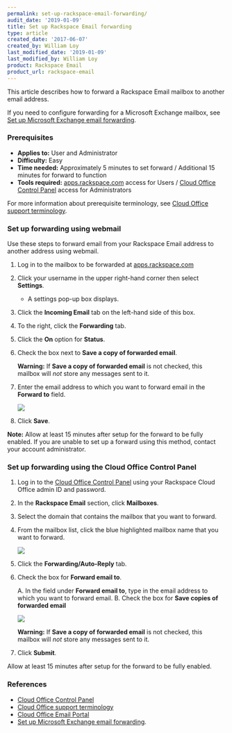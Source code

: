 ```yaml
---
permalink: set-up-rackspace-email-forwarding/
audit_date: '2019-01-09'
title: Set up Rackspace Email forwarding
type: article
created_date: '2017-06-07'
created_by: William Loy
last_modified_date: '2019-01-09'
last_modified_by: William Loy
product: Rackspace Email
product_url: rackspace-email
---
```


This article describes how to forward a Rackspace Email mailbox to another email address.

If you need to configure forwarding for a Microsoft Exchange mailbox, see [Set up Microsoft Exchange email forwarding](/how-to/set-up-microsoft-exchange-email-forwarding/).

### Prerequisites

- **Applies to:** User and Administrator
- **Difficulty:** Easy
- **Time needed:** Approximately 5 minutes to set forward / Additional 15 minutes for forward to function
- **Tools required:** [apps.rackspace.com](https://apps.rackspace.com/index.php) access for Users / [Cloud Office Control Panel](https://cp.rackspace.com) access for Administrators

For more information about prerequisite terminology, see [Cloud Office support terminology](/how-to/cloud-office-support-terminology).

### Set up forwarding using webmail

Use these steps to forward email from your Rackspace Email address to another address using webmail.

1. Log in to the mailbox to be forwarded at [apps.rackspace.com](https://apps.rackspace.com/index.php)
2. Click your username in the upper right-hand corner then select **Settings**.

   - A settings pop-up box displays.

3. Click the **Incoming Email** tab on the left-hand side of this box.
4. To the right, click the **Forwarding** tab.
5. Click the **On** option for **Status**.
6. Check the box next to **Save a copy of forwarded email**.

   **Warning:** If **Save a copy of forwarded email** is not checked, this mailbox will *not* store any messages sent to it.

7. Enter the email address to which you want to forward email in the **Forward to** field.

   <img src="{% asset_path rackspace-email/set-up-rackspace-email-forwarding/ForwardRSEWebmailSC2.png %}" />

8. Click **Save**.

**Note:** Allow at least 15 minutes after setup for the forward to be fully enabled. If you are unable to set up a forward using this method, contact your account administrator.

### Set up forwarding using the Cloud Office Control Panel

1.	Log in to the [Cloud Office Control Panel](https://cp.rackspace.com/Login.aspx?ReturnUrl=%2f "Cloud Office Control Panel") using your Rackspace Cloud Office admin ID and password.
2. In the **Rackspace Email** section, click **Mailboxes**.
3. Select the domain that contains the mailbox that you want to forward.
4. From the mailbox list, click the blue highlighted mailbox name that you want to forward.

   <img src="{% asset_path rackspace-email/set-up-rackspace-email-forwarding/ForwardRSEcontrolpanelSC2.png %}" />

5. Click the **Forwarding/Auto-Reply** tab.
6. Check the box for **Forward email to**.

   A. In the field under **Forward email to**, type in the email address to which you want to forward email.
   B. Check the box for **Save copies of forwarded email**

   <img src="{% asset_path rackspace-email/set-up-rackspace-email-forwarding/ForwardRSEcontrolpanelSC3.png %}" />

   **Warning:** If **Save a copy of forwarded email** is not checked, this mailbox will *not* store any messages sent to it.

7. Click **Submit**.

Allow at least 15 minutes after setup for the forward to be fully enabled.

### References

- [Cloud Office Control Panel](https://cp.rackspace.com/Login.aspx?ReturnUrl=%2f "Cloud Office Control Panel")
- [Cloud Office support terminology](/how-to/cloud-office-support-terminology)
- [Cloud Office Email Portal](https://apps.rackspace.com/index.php)
- [Set up Microsoft Exchange email forwarding](/how-to/set-up-microsoft-exchange-email-forwarding/).
